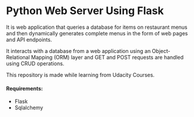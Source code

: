 # Python Web Server Using Flask

It is web application that queries a database for items on restaurant menus and then dynamically generates complete menus in the form of web pages and API endpoints.

It interacts with a database from a web application using an Object-Relational Mapping (ORM) layer and GET and POST requests are handled using CRUD operations.

This repository is made while learning from Udacity Courses.

#### Requirements: ####

- Flask
- Sqlalchemy
